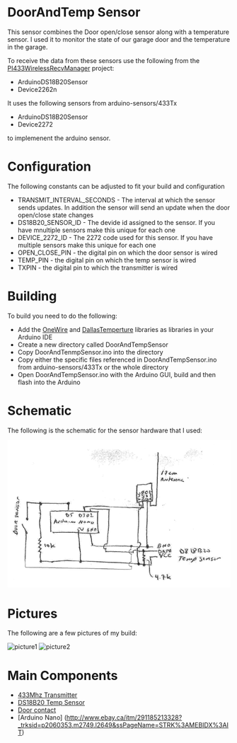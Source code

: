 # DoorAndTemp Sensor

This sensor combines the Door open/close sensor along with a temperature
sensor.  I used it to monitor the state of our garage door and
the temperature in the garage.

To receive the data from these sensors use the following from the
[PI433WirelessRecvManager](https://github.com/mhdawson/PI433WirelessRecvManager) project:

* ArduinoDS18B20Sensor
* Device2262n


It uses the following sensors from arduino-sensors/433Tx

* ArduinoDS18B20Sensor
* Device2272

to implemenent the arduino sensor.


# Configuration

The following constants can be adjusted to fit your build
and configuration

* TRANSMIT_INTERVAL_SECONDS - The interval at which the sensor sends
                              updates.  In addition the sensor
                              will send an update when the door
                              open/close state changes
* DS18B20_SENSOR_ID  - The devide id assigned to the sensor.  If you
                       have mnultiple sensors make this unique
                       for each one
* DEVICE_2272_ID     - The 2272 code used for this sensor. If you have 
                       multiple sensors make this unique for each one 
* OPEN_CLOSE_PIN     - the digital pin on which the door sensor is wired
* TEMP_PIN           - the digital pin on which the temp sensor is wired
* TXPIN              - the digital pin to which the transmitter is wired

# Building

To build you need to do the following:

* Add the [OneWire](http://www.pjrc.com/teensy/td_libs_OneWire.html)
  and [DallasTemperture](http://milesburton.com/Main_Page?title=Dallas_Temperature_Control_Library)
  libraries as libraries in your Arduino IDE
* Create a new directory called DoorAndTempSensor
* Copy DoorAndTenmpSensor.ino into the directory
* Copy either the specific files referenced in DoorAndTempSensor.ino
  from arduino-sensors/433Tx or the whole directory
* Open DoorAndTempSensor.ino with the Arduino GUI,
  build and then flash into the Arduino

# Schematic

The following is the schematic for the sensor hardware that I
used:

![schematic](https://raw.githubusercontent.com/mhdawson/arduino-sensors/master/pictures/DoorAndTempSensor_diag.jpg)

# Pictures

The following are a few pictures of my build:

![picture1](https://raw.githubusercontent.com/mhdawson/arduino-sensors/master/pictures/DoorAndTempSensor.jpg)
![picture2](https://raw.githubusercontent.com/mhdawson/arduino-sensors/master/pictures/DoorAndTempSensor2.jpg)

# Main Components

* [433Mhz Transmitter](http://www.ebay.ca/itm/280909343896?_trksid=p2060353.m2749.l2649&ssPageName=STRK%3AMEBIDX%3AIT)
* [DS18B20 Temp Sensor](http://www.ebay.ca/itm/10PCS-Waterproof-Digital-Thermal-Probe-or-Sensor-DS18B20-/130702483183?hash=item1e6e799eef)
* [Door contact](http://www.ebay.ca/itm/5-Set-Recessed-Door-Window-Contact-Magnetic-Reed-Switch-Sensor-Security-Alarm-/381198534569?hash=item58c13407a9:g:U7IAAOSw-7RVCm9F)
* [Arduino Nano] (http://www.ebay.ca/itm/291185213328?_trksid=p2060353.m2749.l2649&ssPageName=STRK%3AMEBIDX%3AIT)


